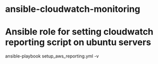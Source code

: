 # ansible-cloudwatch-monitoring

# Ansible role for setting cloudwatch reporting script on ubuntu servers

ansible-playbook setup_aws_reporting.yml -v

